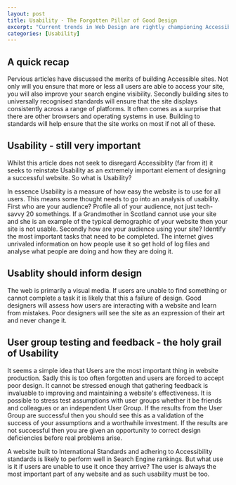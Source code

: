 ```yaml
--- 
layout: post
title: Usability - The Forgotten Pillar of Good Design
excerpt: "Current trends in Web Design are rightly championing Accessibility and building websites to universally recognised standards. This article seeks to give a brief overview of the importance of Usability and suggests that there are many reasons why it is more important than building an Accessible site. "
categories: [Usability]
---
```

## A quick recap

Pervious articles have discussed the merits of building Accessible sites. Not only will you ensure that more or less all users are able to access your site, you will also improve your search engine visibility. Secondly building sites to universally recognised standards will ensure that the site displays consistently across a range of platforms. It often comes as a surprise that there are other browsers and operating systems in use. Building to standards will help ensure that the site works on most if not all of these. 

## Usability - still very important

Whilst this article does not seek to disregard Accessiblity (far from it) it seeks to reinstate Usability as an extremely important element of designing a successful website. So what is Usability?

In essence Usability is a measure of how easy the website is to use for all users. This means some thought needs to go into an analysis of usability. First who are your audience? Profile all of your audience, not just tech-savvy 20 somethings. If a Grandmother in Scotland cannot use your site and she is an example of the typical demographic of your website then your site is not usable. Secondly how are your audience using your site? Identify the most important tasks that need to be completed. The internet gives unrivaled information on how people use it so get hold of log files and analyse what people are doing and how they are doing it.

## Usablity should inform design

The web is primarily a visual media. If users are unable to find something or cannot complete a task it is likely that this a failure of design. Good designers will assess how users are interacting with a website and learn from mistakes. Poor designers will see the site as an expression of their art and never change it.

## User group testing and feedback - the holy grail of Usability

It seems a simple idea that Users are the most important thing in website production. Sadly this is too often forgotten and users are forced to accept poor design. It cannot be stressed enough that gathering feedback is invaluable to improving and maintaining a website's effectiveness. It is possible to stress test assumptions with user groups whether it be friends and colleagues or an independent User Group. If the results from the User Group are successful then you should see this as a validation of the success of your assumptions and a worthwhile investment. If the results are not successful then you are given an opportunity to correct design deficiencies before real problems arise. 

A website built to International Standards and adhering to Accessibility standards is likely to perform well in Search Engine rankings. But what use is it if users are unable to use it once they arrive? The user is always the most important part of any website and as such usability must be too.
